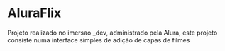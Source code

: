 # AluraFlix

Projeto realizado no imersao _dev, administrado pela Alura, este projeto consiste numa interface simples de adição de capas de filmes
